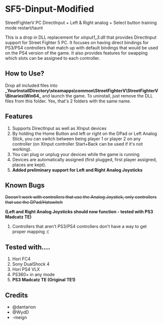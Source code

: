 # SF5-Dinput-Modified
StreetFighterV PC DirectInput + Left &amp; Right analog + Select button training mode restart/taunt

This is a drop in DLL replacement for *xinput1_3.dll* that provides DirectInput support for Street Fighter 5 PC. It focuses on having direct bindings for PS3/PS4 controllers that match up with default bindings that would be used on the PS4 version of the game. It also provides features for swapping which slots can be assigned to each controller.

## How to Use?

Drop all included files into **_YourInstallDirectory\steamapps\common\StreetFighterV\StreetFighterV\Binaries\Win64\_** and launch the game. To uninstall, just remove the DLL files from this folder. Yes, that's 2 folders with the same name.

## Features

1. Supports DirectInput as well as XInput devices
2. By holding the Home Button and left or right on the DPad or Left Analog Stick, you can switch between being player 1 or player 2 on any controller (on XInput controller Start+Back can be used if it's not working).
3. You can plug or unplug your devices while the game is running
4. Devices are automatically assigned (first plugged, first player assigned, places are kept).
5. **Added preliminary support for Left and Right Analog Joysticks**

## Known Bugs

~~Doesn't work with controllers that use the Analog Joystick, only controllers that use the DPad/Hatswitch~~

**(Left and Right Analog Joysticks should now function - tested with PS3 Madcatz TE)**

1. Controllers that aren't PS3/PS4 controllers don't have a way to get proper mapping :(

## Tested with....

1. Hori FC4
2. Sony DualShock 4
3. Hori PS4 VLX
4. PS360+ in any mode
5. **PS3 Madcatz TE (Original TE1)**

## Credits

* @dantarion
* @WydD
* -meign
